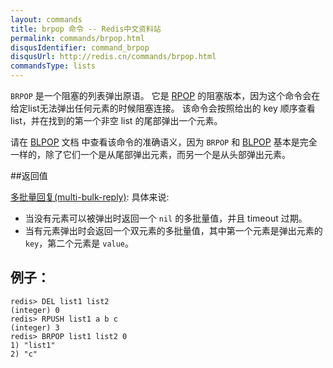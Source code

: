```yaml
---
layout: commands
title: brpop 命令 -- Redis中文资料站
permalink: commands/brpop.html
disqusIdentifier: command_brpop
disqusUrl: http://redis.cn/commands/brpop.html
commandsType: lists
---
```


`BRPOP` 是一个阻塞的列表弹出原语。 它是 [RPOP](commands/rpop.html) 的阻塞版本，因为这个命令会在给定list无法弹出任何元素的时候阻塞连接。 该命令会按照给出的 key 顺序查看 list，并在找到的第一个非空 list 的尾部弹出一个元素。

请在 [BLPOP](commands/blpop.html) 文档 中查看该命令的准确语义，因为 `BRPOP` 和 [BLPOP](commands/blpop.html) 基本是完全一样的，除了它们一个是从尾部弹出元素，而另一个是从头部弹出元素。

##返回值

[多批量回复(multi-bulk-reply)](/topics/protocol.html#multi-bulk-reply): 具体来说:

- 当没有元素可以被弹出时返回一个 `nil` 的多批量值，并且 timeout 过期。
- 当有元素弹出时会返回一个双元素的多批量值，其中第一个元素是弹出元素的 `key`，第二个元素是 `value`。

## 例子：

	redis> DEL list1 list2
	(integer) 0
	redis> RPUSH list1 a b c
	(integer) 3
	redis> BRPOP list1 list2 0
	1) "list1"
	2) "c"